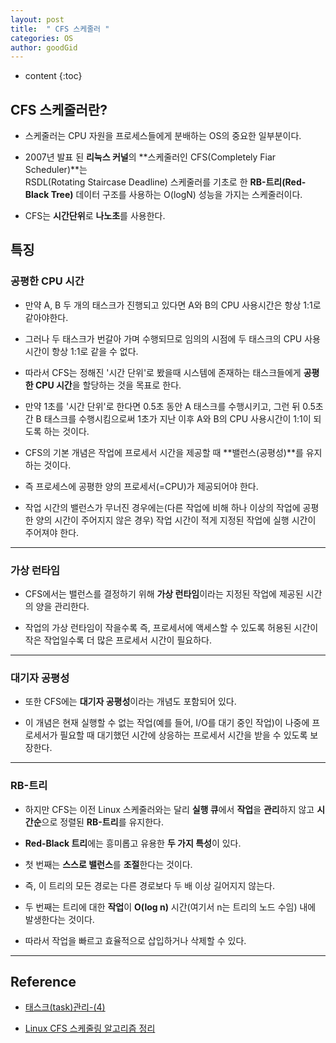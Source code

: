 ```yaml
---
layout: post
title:  " CFS 스케줄러 "
categories: OS
author: goodGid
---
```

* content
{:toc}

## CFS 스케줄러란? 

* 스케줄러는 CPU 자원을 프로세스들에게 분배하는 OS의 중요한 일부분이다.

* 2007년 발표 된 **리눅스 커널**의 **스케줄러인 CFS(Completely Fiar Scheduler)**는 <br> RSDL(Rotating Staircase Deadline) 스케줄러를 기초로 한 **RB-트리(Red-Black Tree)** 데이터 구조를 사용하는 O(logN) 성능을 가지는 스케줄러이다.

* CFS는 **시간단위**로 **나노초**를 사용한다.









## 특징

### 공평한 CPU 시간

* 만약 A, B 두 개의 태스크가 진행되고 있다면 A와 B의 CPU 사용시간은 항상 1:1로 같아야한다.

* 그러나 두 태스크가 번갈아 가며 수행되므로 임의의 시점에 두 태스크의 CPU 사용 시간이 항상 1:1로 같을 수 없다.

* 따라서 CFS는 정해진 '시간 단위'로 봤을때 시스템에 존재하는 태스크들에게 **공평한 CPU 시간**을 할당하는 것을 목표로 한다.
 
* 만약 1초를 '시간 단위'로 한다면 0.5초 동안 A 태스크를 수행시키고, 그런 뒤 0.5초간 B 태스크를 수행시킴으로써 1초가 지난 이후 A와 B의 CPU 사용시간이 1:1이 되도록 하는 것이다.

* CFS의 기본 개념은 작업에 프로세서 시간을 제공할 때 **밸런스(공평성)**를 유지하는 것이다. 

* 즉 프로세스에 공평한 양의 프로세서(=CPU)가 제공되어야 한다. 

* 작업 시간의 밸런스가 무너진 경우에는(다른 작업에 비해 하나 이상의 작업에 공평한 양의 시간이 주어지지 않은 경우) 작업 시간이 적게 지정된 작업에 실행 시간이 주어져야 한다.


---

### 가상 런타임

* CFS에서는 밸런스를 결정하기 위해 **가상 런타임**이라는 지정된 작업에 제공된 시간의 양을 관리한다. 

* 작업의 가상 런타임이 작을수록 즉, 프로세서에 액세스할 수 있도록 허용된 시간이 작은 작업일수록 더 많은 프로세서 시간이 필요하다. 

---

### 대기자 공평성

* 또한 CFS에는 **대기자 공평성**이라는 개념도 포함되어 있다. 

* 이 개념은 현재 실행할 수 없는 작업(예를 들어, I/O를 대기 중인 작업)이 나중에 프로세서가 필요할 때 대기했던 시간에 상응하는 프로세서 시간을 받을 수 있도록 보장한다.


---

### RB-트리

* 하지만 CFS는 이전 Linux 스케줄러와는 달리 **실행 큐**에서 **작업**을 **관리**하지 않고 **시간순**으로 정렬된 **RB-트리**를 유지한다. 

* **Red-Black 트리**에는 흥미롭고 유용한 **두 가지 특성**이 있다. 

* 첫 번째는 **스스로 밸런스**를 **조절**한다는 것이다. 

* 즉, 이 트리의 모든 경로는 다른 경로보다 두 배 이상 길어지지 않는다. 

* 두 번째는 트리에 대한 **작업**이 **O(log n)** 시간(여기서 n는 트리의 노드 수임) 내에 발생한다는 것이다. 

* 따라서 작업을 빠르고 효율적으로 삽입하거나 삭제할 수 있다.





---

## Reference

* [태스크(task)관리-(4)](http://neohtux.tistory.com/7)

* [Linux CFS 스케줄링 알고리즘 정리](http://cesl.tistory.com/entry/Linux-CFS-%EC%8A%A4%EC%BC%80%EC%A4%84%EB%A7%81-%EC%95%8C%EA%B3%A0%EB%A6%AC%EC%A6%98-%EC%A0%95%EB%A6%AC)
